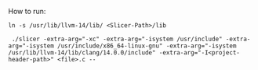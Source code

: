 How to run: 

```
ln -s /usr/lib/llvm-14/lib/ <Slicer-Path>/lib
```

` ./slicer -extra-arg="-xc" -extra-arg="-isystem /usr/include" -extra-arg="-isystem /usr/include/x86_64-linux-gnu" -extra-arg="-isystem /usr/lib/llvm-14/lib/clang/14.0.0/include" -extra-arg="-I<project-header-path>" <file>.c --`
